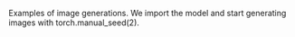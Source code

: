 Examples of image generations. We import the model and start generating images with torch.manual_seed(2).
